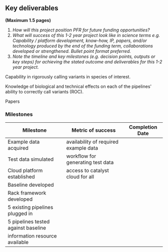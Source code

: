 ## Key deliverables
**(Maximum 1.5 pages)**
1. _How will this project position PFR for future funding opportunities?_
2. _What will success of this 1-2 year project look like in science terms  e.g. Capability / platform development, know-how, IP, papers, and/or technology produced by the end of the funding term, collaborations developed or strengthened. Bullet point format preferred._
3. _Note the timeline and key milestones (e.g. decision points, outputs or key steps) for achieving the stated outcome and deliverables for this 1-2 year project._

Capability in rigorously calling variants in species of interest.

Knowledge of biological and technical effects on each of the pipelines' ability
to correctly call variants (ROC).

Papers

### Milestones

| Milestone                              | Metric of success | Completion Date |
|----------------------------------------|-------------------|-----------------|
| Example data acquired                  | availability of required example data |                 |
| Test data simulated                    | workflow for generating test data |                 |
| Cloud platform established             | access to catalyst cloud for all |                 |
| Baseline developed                     |                   |                 |
| Rack framework developed               |                   |                 | 
| 5 existing pipelines plugged in        |                   |                 |
| 5 pipelines tested against baseline    |                   |                 |
| information resource available         |                   |                 |

